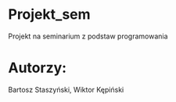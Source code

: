 # Projekt_sem
Projekt na seminarium z podstaw programowania
# Autorzy:
  Bartosz Staszyński, 
  Wiktor Kępiński
